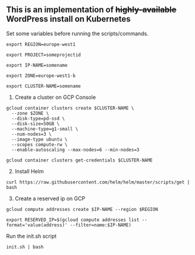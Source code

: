 ## This is an implementation of ~~highly-available~~ WordPress install on Kubernetes

Set some variables before running the scripts/commands.

```
export REGION=europe-west1

export PROJECT=someprojectid

export IP-NAME=somename

export ZONE=europe-west1-b

export CLUSTER-NAME=somename
```

1. Create a cluster on GCP Console

```
gcloud container clusters create $CLUSTER-NAME \
  --zone $ZONE \
  --disk-type=pd-ssd \
  --disk-size=50GB \
  --machine-type=g1-small \
  --num-nodes=3 \
  --image-type ubuntu \
  --scopes compute-rw \
  --enable-autoscaling --max-nodes=6 --min-nodes=3 
```

`gcloud container clusters get-credentials $CLUSTER-NAME`

2. Install Helm 

  `curl https://raw.githubusercontent.com/helm/helm/master/scripts/get | bash `

3. Create a reserved ip on GCP

`gcloud compute addresses create $IP-NAME --region $REGION`

`export RESERVED_IP=$(gcloud compute addresses list --format='value(address)' --filter=name:$IP-NAME)`

Run the init.sh script

`init.sh | bash`
